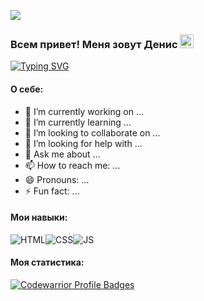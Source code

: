![](https://komarev.com/ghpvc/?username=codelnd)
### Всем привет! Меня зовут Денис  <img src="https://github.com/blackcater/blackcater/raw/main/images/Hi.gif" height="22"/>
[![Typing SVG](https://readme-typing-svg.herokuapp.com?font=Roboto&size=16&pause=1500&color=717171E4&width=435&lines=%D0%AF+Junior+Front-end+%D1%80%D0%B0%D0%B7%D1%80%D0%B0%D0%B1%D0%BE%D1%82%D1%87%D0%B8%D0%BA)](https://git.io/typing-svg)

#### О себе:
- 🔭 I’m currently working on ...
- 🌱 I’m currently learning ...
- 👯 I’m looking to collaborate on ...
- 🤔 I’m looking for help with ...
- 💬 Ask me about ...
- 📫 How to reach me: ...
- 😄 Pronouns: ...
- ⚡ Fun fact: ...

#### Мои навыки:
![HTML](https://img.icons8.com/ios-filled/50/000000/html-5--v2.png)![CSS](https://img.icons8.com/ios/50/000000/css.png)![JS](https://img.icons8.com/color/48/000000/javascript--v1.png)


#### Моя статистика:
[![Codewarrior Profile Badges](https://www.codewars.com/users/idenis/badges/large)](https://www.codewars.com/users/Yurick)
